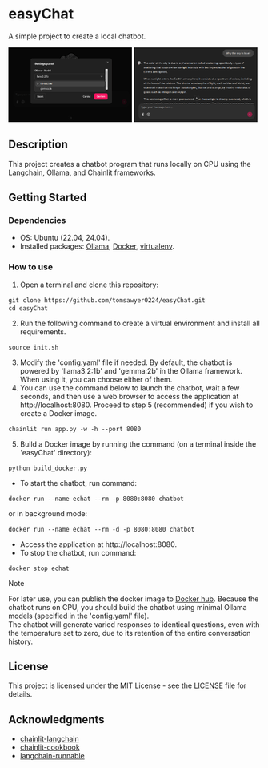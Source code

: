 # easyChat

A simple project to create a local chatbot.
<p float="left">
  <img src="demo/chatbot_1.png" width="49%" />
  <img src="demo/chatbot_2.png" width="49%" />
</p>

## Description

This project creates a chatbot program that runs locally on CPU using the Langchain, Ollama, and Chainlit frameworks.

## Getting Started

### Dependencies

* OS: Ubuntu (22.04, 24.04).
* Installed packages: [Ollama](https://ollama.com/download/linux), [Docker](https://docs.docker.com/engine/install/ubuntu/), [virtualenv](https://virtualenv.pypa.io/en/latest/installation.html).

### How to use

1. Open a terminal and clone this repository:

```
git clone https://github.com/tomsawyer0224/easyChat.git
cd easyChat
```
2. Run the following command to create a virtual environment and install all requirements.
```
source init.sh
```
3. Modify the 'config.yaml' file if needed. By default, the chatbot is powered by 'llama3.2:1b' and 'gemma:2b' in the Ollama framework. When using it, you can choose either of them.
4. You can use the command below to launch the chatbot, wait a few seconds, and then use a web browser to access the application at http://localhost:8080. Proceed to step 5 (recommended) if you wish to create a Docker image.
```
chainlit run app.py -w -h --port 8080
```

5. Build a Docker image by running the command (on a terminal inside the 'easyChat' directory):
```
python build_docker.py
```
* To start the chatbot, run command:
```
docker run --name echat --rm -p 8080:8080 chatbot
```
or in background mode:
```
docker run --name echat --rm -d -p 8080:8080 chatbot
```
* Access the application at http://localhost:8080.
* To stop the chatbot, run command:
```
docker stop echat
```
> [!Note]
> For later use, you can publish the docker image to [Docker hub](https://hub.docker.com/). Because the chatbot runs on CPU, you should build the chatbot using minimal Ollama models (specified in the 'config.yaml' file).\
> The chatbot will generate varied responses to identical questions, even with the temperature set to zero, due to its retention of the entire conversation history.

## License

This project is licensed under the MIT License - see the [LICENSE](./LICENSE) file for details.

## Acknowledgments
* [chainlit-langchain](https://docs.chainlit.io/integrations/langchain)
* [chainlit-cookbook](https://github.com/Chainlit/cookbook/tree/main/aws-ecs-deployment)
* [langchain-runnable](https://python.langchain.com/api_reference/core/runnables/langchain_core.runnables.history.RunnableWithMessageHistory.html)
